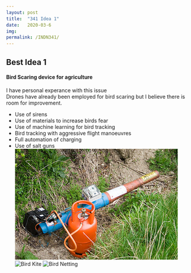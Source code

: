 ```yaml
---
layout: post
title:  "341 Idea 1"
date:   2020-03-6 
img:
permalink: /INDN341/
---
```

## Best Idea 1  
#### Bird Scaring device for agriculture 
I have personal experance with this issue  
Drones have already been employed for bird scaring but I believe there is room for improvement. 
* Use of sirens 
* Use of materials to increase birds fear 
* Use of machine learning for bird tracking 
* Bird tracking with aggressive flight manoeuvres 
* Full automation of charging 
* Use of salt guns 
![Gas Gun](/assets/img/DesignImages/Gas_gun_bird_scarer.jpg)
![Bird Kite](/assets/img/DesignImages/bird-deterrent.jpg)
![Bird Netting](/assets/img/DesignImages/bird_netting.jpg)

